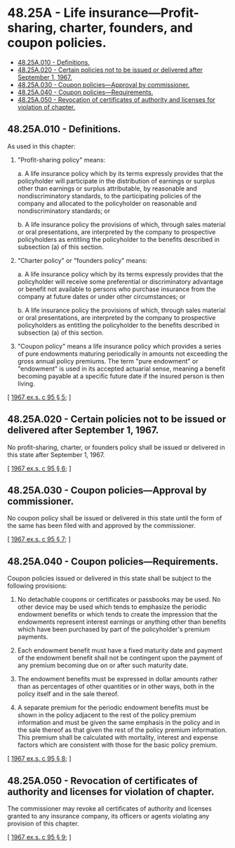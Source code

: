 # 48.25A - Life insurance—Profit-sharing, charter, founders, and coupon policies.
* [48.25A.010 - Definitions.](#4825a010---definitions)
* [48.25A.020 - Certain policies not to be issued or delivered after September 1, 1967.](#4825a020---certain-policies-not-to-be-issued-or-delivered-after-september-1-1967)
* [48.25A.030 - Coupon policies—Approval by commissioner.](#4825a030---coupon-policiesapproval-by-commissioner)
* [48.25A.040 - Coupon policies—Requirements.](#4825a040---coupon-policiesrequirements)
* [48.25A.050 - Revocation of certificates of authority and licenses for violation of chapter.](#4825a050---revocation-of-certificates-of-authority-and-licenses-for-violation-of-chapter)
## 48.25A.010 - Definitions.
As used in this chapter:

1. "Profit-sharing policy" means:

    a. A life insurance policy which by its terms expressly provides that the policyholder will participate in the distribution of earnings or surplus other than earnings or surplus attributable, by reasonable and nondiscriminatory standards, to the participating policies of the company and allocated to the policyholder on reasonable and nondiscriminatory standards; or

    b. A life insurance policy the provisions of which, through sales material or oral presentations, are interpreted by the company to prospective policyholders as entitling the policyholder to the benefits described in subsection (a) of this section.

2. "Charter policy" or "founders policy" means:

    a. A life insurance policy which by its terms expressly provides that the policyholder will receive some preferential or discriminatory advantage or benefit not available to persons who purchase insurance from the company at future dates or under other circumstances; or

    b. A life insurance policy the provisions of which, through sales material or oral presentations, are interpreted by the company to prospective policyholders as entitling the policyholder to the benefits described in subsection (a) of this section.

3. "Coupon policy" means a life insurance policy which provides a series of pure endowments maturing periodically in amounts not exceeding the gross annual policy premiums. The term "pure endowment" or "endowment" is used in its accepted actuarial sense, meaning a benefit becoming payable at a specific future date if the insured person is then living.

\[ [1967 ex.s. c 95 § 5](http://leg.wa.gov/CodeReviser/documents/sessionlaw/1967ex1c95.pdf?cite=1967%20ex.s.%20c%2095%20§%205); \]

## 48.25A.020 - Certain policies not to be issued or delivered after September 1, 1967.
No profit-sharing, charter, or founders policy shall be issued or delivered in this state after September 1, 1967.

\[ [1967 ex.s. c 95 § 6](http://leg.wa.gov/CodeReviser/documents/sessionlaw/1967ex1c95.pdf?cite=1967%20ex.s.%20c%2095%20§%206); \]

## 48.25A.030 - Coupon policies—Approval by commissioner.
No coupon policy shall be issued or delivered in this state until the form of the same has been filed with and approved by the commissioner.

\[ [1967 ex.s. c 95 § 7](http://leg.wa.gov/CodeReviser/documents/sessionlaw/1967ex1c95.pdf?cite=1967%20ex.s.%20c%2095%20§%207); \]

## 48.25A.040 - Coupon policies—Requirements.
Coupon policies issued or delivered in this state shall be subject to the following provisions:

1. No detachable coupons or certificates or passbooks may be used. No other device may be used which tends to emphasize the periodic endowment benefits or which tends to create the impression that the endowments represent interest earnings or anything other than benefits which have been purchased by part of the policyholder's premium payments.

2. Each endowment benefit must have a fixed maturity date and payment of the endowment benefit shall not be contingent upon the payment of any premium becoming due on or after such maturity date.

3. The endowment benefits must be expressed in dollar amounts rather than as percentages of other quantities or in other ways, both in the policy itself and in the sale thereof.

4. A separate premium for the periodic endowment benefits must be shown in the policy adjacent to the rest of the policy premium information and must be given the same emphasis in the policy and in the sale thereof as that given the rest of the policy premium information. This premium shall be calculated with mortality, interest and expense factors which are consistent with those for the basic policy premium.

\[ [1967 ex.s. c 95 § 8](http://leg.wa.gov/CodeReviser/documents/sessionlaw/1967ex1c95.pdf?cite=1967%20ex.s.%20c%2095%20§%208); \]

## 48.25A.050 - Revocation of certificates of authority and licenses for violation of chapter.
The commissioner may revoke all certificates of authority and licenses granted to any insurance company, its officers or agents violating any provision of this chapter.

\[ [1967 ex.s. c 95 § 9](http://leg.wa.gov/CodeReviser/documents/sessionlaw/1967ex1c95.pdf?cite=1967%20ex.s.%20c%2095%20§%209); \]

